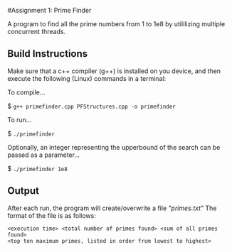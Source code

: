 #Assignment 1: Prime Finder

A program to find all the prime numbers from 1 to 1e8 by utililizing multiple concurrent threads.

## Build Instructions

Make sure that a c++ compiler (g++) is installed on you device, and then execute the following (Linux) commands in a terminal:

To compile...

$ `g++ primefinder.cpp PFStructures.cpp -o primefinder`

To run...

$ `./primefinder`

Optionally, an integer representing the upperbound of the search can be passed as a parameter...

$ `./primefinder 1e8`


## Output

After each run, the program will create/overwrite a file _"primes.txt"_
The format of the file is as follows:

```
<execution time> <total number of primes found> <sum of all primes found>
<top ten maximum primes, listed in order from lowest to highest>
```
